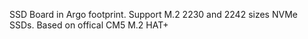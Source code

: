 SSD Board in Argo footprint.
Support M.2 2230 and 2242 sizes NVMe SSDs. Based on offical CM5 M.2 HAT+
